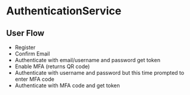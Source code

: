 # AuthenticationService

## User Flow
- Register
- Confirm Email
- Authenticate with email/username and password get token
- Enable MFA (returns QR code)
- Authenticate with username and password but this time prompted to enter MFA code
- Authenticate with MFA code and get token